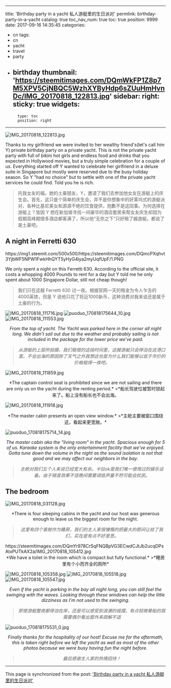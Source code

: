 
---
title: 'Birthday party in a yacht 私人游艇里的生日派对'
permlink: birthday-party-in-a-yacht
catalog: true
toc_nav_num: true
toc: true
position: 9999
date: 2017-09-16 14:35:45
categories:
- cn
tags:
- cn
- yacht
- travel
- party
- birthday
thumbnail: 'https://steemitimages.com/DQmWkFP1Z8p7M5XPV5CjNBQC5WzhXYByHdp6sZUuHmHvnDc/IMG_20170818_122813.jpg'
sidebar:
    right:
        sticky: true
widgets:
    -
        type: toc
        position: right
---


![IMG_20170818_122813.jpg](https://steemitimages.com/DQmWkFP1Z8p7M5XPV5CjNBQC5WzhXYByHdp6sZUuHmHvnDc/IMG_20170818_122813.jpg)

Thanks to my girlfriend we were invited to her wealthy friend's(let's call him Y) private birthday party on a private yacht. This is not the private yacht party with full of bikini hot girls and endless food and drinks that you expected in Hollywood movies, but a truly simple celebration for a couple of us. Everything started off Y wanted to celebrate her girlfriend in a deluxe suite in Singapore but mostly were reserved due to the busy holiday season. So Y "had no choice" but to settle with one of the private yacht services he could find. Told you he is rich. 

>托我女友的福，她的土豪朋友，Y，邀请了我们去参加他女友在游艇上的庆生会。首先，这只是个简单的庆生会，并不是你想象中的好莱坞式的游艇派对，各种比基尼美女和源源不绝的饮食提供，抱歉不是这回事。为何选择在游艇上？皆因 Y 想在新加坡寻找一间豪华的酒店套房来帮女友庆生却因为假期高峰期很多酒店都客满了，所以他“无奈之下”只好租了艘游艇。都说了是土豪吧。

## A night in Ferretti 630 

<div class="pull-left">https://img1.steemit.com/500x500/https://steemitimages.com/DQmcPXqhvt3YjbWF5NPW1FwkHhQYT5yHyG4iya2myUqfUpF/1.PNG</div>

We only spent a night on this Ferretti 630. According to the official site, it costs a whopping 4000 Pounds to rent for a day but Y told me he only spent about 1000 Singapore Dollar, still not cheap though!

>我们只在这艘 Ferretti 630 过一夜。根据官网一天的租金为令人乍舌的4000英镑，但是 Y 说他只花了将近1000新币，这种消费对我来说还是属于土豪的行为。

![IMG_20170818_111716.jpg](https://steemitimages.com/DQmV3uB3F9xpho5Ce2KuCnswh9QvSE8eWz31i7GXGV61S9J/IMG_20170818_111716.jpg)
![puoduo_170818175644_10.jpg](https://steemitimages.com/DQmR5vBwhs5zNu9roE4QZhzJrAtTVtCLCuTAVtjxQbbBhLX/puoduo_170818175644_10.jpg)
![IMG_20170818_111553.jpg](https://steemitimages.com/DQmddbVn1rKUE4sLBp63BSsqX9tCZZnT1bnvVwKPwh7Sq76/IMG_20170818_111553.jpg)<center>*From the top of yacht. The Yacht was parked here in the corner all night long. We didn't sail out due to the weather and probably sailing is not included in the package for the lower price we've paid.*
>*从游艇的上层所拍摄。我们租借的这段时间里，这艘游艇只会停泊在这港口里。不会出海的原因除了天气之外我想这也是为什么我们能够以低于市价的价格租得一夜吧。*</center>

![IMG_20170818_111859.jpg](https://steemitimages.com/DQmbNYdZUuB81V9fhJ3ZrPDJDxkMfA9xdDMjqLw7CT4xgqN/IMG_20170818_111859.jpg)

<center>*The captain control seat is prohibited since we are not sailing and there are only us on the yacht during the renting period.*
>*船长驾驶位被暂时锁起来了。船上没有船长也不会出海。</center>

![IMG_20170818_111918.jpg](https://steemitimages.com/DQmcpKtGKkuu1sBTgAxwFw7ytPfg5KZqQZindY6ncDWL3DZ/IMG_20170818_111918.jpg)
<center>*The master cabin presents an open view window.*
>*主舱主要被窗口围绕这，看起来更宽敞。*</center>

![puoduo_170818175714_14.jpg](https://steemitimages.com/DQmWP7rftmSoywAYRqnGYjo2mDmyGhyxSre8V6f3aN8yWsH/puoduo_170818175714_14.jpg)<center>*The master cabin aka the "living room" in the yacht. Spacious enough for 5 of us. Karaoke system is the only entertainment facility that we've enjoyed. Gotta tune down the volume in the night as the sound isolation is not that good and we may affect our neighbors in the bay.*
>*主舱对我们五个人来说已经宽大有余。卡拉ok是我们唯一使用过的娱乐设备。由于隔音效果不佳晚间需要调低声量不然可能会扰民。*</center>

## The bedroom
![IMG_20170818_031128.jpg](https://steemitimages.com/DQmSj14Nhzdiq7dqXdGoo5JJqReo4A24GeALnY8xv5ZVjtg/IMG_20170818_031128.jpg)<center>*There is four sleeping cabins in the yacht and our host was generous enough to leave us the biggest room for the night.
>*这里有四个客舱作为睡房，我们的主人家很慷慨的把最大的那间让给了我们，实在是有点不好意思。*</center>

<div class="pull-right">https://steemitimages.com/DQmYr978CrSqFNQBpVG3ECwdCJtJb2ucqDPsAtxPUTkAX2a/IMG_20170818_105412.jpg</div>

<center>*We have a toilet in the room which is compact but fully functional.*
>*睡房里有个小而齐全的厕所*</center>

![IMG_20170818_105358.jpg](https://steemitimages.com/DQmYZwZyhnXG9n19EiJLYWHC7JKNhU7eW8uw1vbkHCPaUMM/IMG_20170818_105358.jpg)
![IMG_20170818_105518.jpg](https://steemitimages.com/DQmZVbm5jvgRuW4pt6CnRUF23TGmBZTXGWPHkcCHt7DtAd8/IMG_20170818_105518.jpg)
![IMG_20170818_105547.jpg](https://steemitimages.com/DQmd8VHKQMfZNm5U17LEe8zpYu2SmshbFd8wJFuPi15x1NT/IMG_20170818_105547.jpg)<center>*Even if the yacht is parking in the bay all night long, you can still feel the swinging with the waves. Looking through these windows can help the little dizziness as I'm not used to the swinging.*
>*即使游艇整夜都停泊在岸，还是可以感受到浪潮的摇摆。有点轻微晕船的我需要偶尔看出窗外来疏解不适*</center>

![puoduo_170818175531_0.jpg](https://steemitimages.com/DQmNbV1QLk1CYHp2w1YzTfbKujUz5Ak6aDpvBXSUVmGwGdA/puoduo_170818175531_0.jpg)<center>*Finally thanks for the hospitality of our host! Excuse me for the aftermath, this is taken right before we left the yacht as well as most of the other photos because we were busy having fun the night before.*
>*最后感谢主人家的热情招待！*</center>

- - -

This page is synchronized from the post: ['Birthday party in a yacht 私人游艇里的生日派对'](https://steemit.com/@fr3eze/birthday-party-in-a-yacht)
